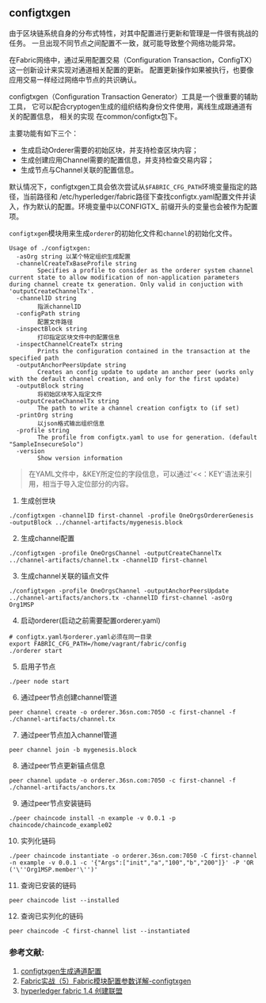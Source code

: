 ## configtxgen
由于区块链系统自身的分布式特性，对其中配置进行更新和管理是一件很有挑战的任务。
一旦出现不同节点之间配置不一致，就可能导致整个网络功能异常。

在Fabric网络中，通过采用配置交易（Configuration Transaction，ConfigTX）这一创新设计来实现对通道相关配置的更新。
配置更新操作如果被执行，也要像应用交易一样经过网络中节点的共识确认。

configtxgen（Configuration Transaction Generator）工具是一个很重要的辅助工具，
它可以配合cryptogen生成的组织结构身份文件使用，离线生成跟通道有关的配置信息，
相关的实现 在common/configtx包下。

主要功能有如下三个：
* 生成启动Orderer需要的初始区块，并支持检查区块内容；
* 生成创建应用Channel需要的配置信息，并支持检查交易内容；
* 生成节点与Channel关联的配置信息。

默认情况下，configtxgen工具会依次尝试从`$FABRIC_CFG_PATH`环境变量指定的路径，当前路径和 /etc/hyperledger/fabric路径下查找configtx.yaml配置文件并读入，作为默认的配置。环境变量中以CONFIGTX_ 前缀开头的变量也会被作为配置项。

`configtxgen`模块用来生成`orderer`的初始化文件和`channel`的初始化文件。
```
Usage of ./configtxgen:
  -asOrg string 以某个特定组织生成配置
  -channelCreateTxBaseProfile string
        Specifies a profile to consider as the orderer system channel current state to allow modification of non-application parameters during channel create tx generation. Only valid in conjuction with 'outputCreateChannelTx'.
  -channelID string
        指派channelID
  -configPath string
        配置文件路径
  -inspectBlock string
        打印指定区块文件中的配置信息
  -inspectChannelCreateTx string
        Prints the configuration contained in the transaction at the specified path
  -outputAnchorPeersUpdate string
        Creates an config update to update an anchor peer (works only with the default channel creation, and only for the first update)
  -outputBlock string
        将初始区块写入指定文件
  -outputCreateChannelTx string
        The path to write a channel creation configtx to (if set)
  -printOrg string
        以json格式输出组织信息
  -profile string
        The profile from configtx.yaml to use for generation. (default "SampleInsecureSolo")
  -version
        Show version information
```
> 在YAML文件中，&KEY所定位的字段信息，可以通过'<<：KEY'语法来引用，相当于导入定位部分的内容。

1. 生成创世块
```
./configtxgen -channelID first-channel -profile OneOrgsOrdererGenesis -outputBlock ../channel-artifacts/mygenesis.block
```

2. 生成channel配置
```
./configtxgen -profile OneOrgsChannel -outputCreateChannelTx ../channel-artifacts/channel.tx -channelID first-channel
```

3. 生成channel关联的锚点文件
```
./configtxgen -profile OneOrgsChannel -outputAnchorPeersUpdate ../channel-artifacts/anchors.tx -channelID first-channel -asOrg Org1MSP
```

4. 启动orderer(启动之前需要配置orderer.yaml)
```
# configtx.yaml与orderer.yaml必须在同一目录
export FABRIC_CFG_PATH=/home/vagrant/fabric/config
./orderer start
```

5. 启用子节点
```
./peer node start
```

6. 通过peer节点创建channel管道
```
peer channel create -o orderer.36sn.com:7050 -c first-channel -f ./channel-artifacts/channel.tx
```

7. 通过peer节点加入channel管道
```
peer channel join -b mygenesis.block

```
8. 通过peer节点更新锚点信息
```
peer channel update -o orderer.36sn.com:7050 -c first-channel -f ./channel-artifacts/anchors.tx
```

9. 通过peer节点安装链码
```
./peer chaincode install -n example -v 0.0.1 -p chaincode/chaincode_example02
```

10. 实列化链码
```
./peer chaincode instantiate -o orderer.36sn.com:7050 -C first-channel -n example -v 0.0.1 -c '{"Args":["init","a","100","b","200"]}' -P 'OR ('\''Org1MSP.member'\'')'
```

11. 查询已安装的链码
```
peer chaincode list --installed
```

12. 查询已实列化的链码
```
peer chaincode -C first-channel list --instantiated
```
### 参考文献:
1. [configtxgen生成通道配置](https://blog.csdn.net/xiaohuanglv/article/details/89033298)
2. [Fabric实战（5）Fabric模块配置参数详解-configtxgen](https://blog.csdn.net/xiaohuanglv/article/details/89033298)
3. [hyperledger fabric 1.4 创建联盟](https://segmentfault.com/a/1190000020323773)
